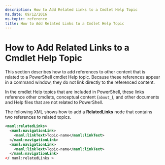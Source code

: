 ```yaml
---
description: How to Add Related Links to a Cmdlet Help Topic
ms.date: 09/12/2016
ms.topic: reference
title: How to Add Related Links to a Cmdlet Help Topic
---
```

# How to Add Related Links to a Cmdlet Help Topic

This section describes how to add references to other content that is related to a PowerShell cmdlet
Help topic. Because these references appear in a command window, they do not link directly to the
referenced content.

In the cmdlet Help topics that are included in PowerShell, these links reference other cmdlets,
conceptual content (`about_`), and other documents and Help files that are not related to
PowerShell.

The following XML shows how to add a **RelatedLinks** node that contains two references to related
topics.

```xml
<maml:relatedLinks>
  <maml:navigationLink>
    <maml:linkText>Topic-name</maml:linkText>
  </maml:navigationLink>
  <maml:navigationLink>
    <maml:linkText>Topic-name</maml:linkText>
  </maml:navigationLink>
</ maml:relatedLinks >
```

